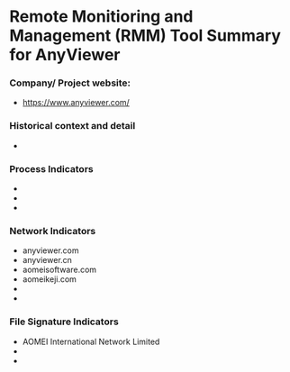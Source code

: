 # Remote Monitioring and Management (RMM) Tool Summary for AnyViewer

### Company/ Project website:
- https://www.anyviewer.com/

### Historical context and detail
- 

### Process Indicators
- 
- 
- 

### Network Indicators
- anyviewer.com
- anyviewer.cn
- aomeisoftware.com
- aomeikeji.com
- 
-

### File Signature Indicators
- AOMEI International Network Limited
-
-
